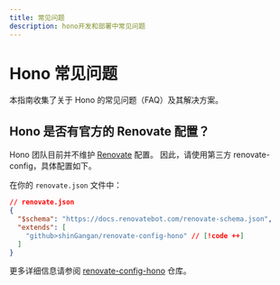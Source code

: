 ```yaml
---
title: 常见问题
description: hono开发和部署中常见问题
---
```

# Hono 常见问题

本指南收集了关于 Hono 的常见问题（FAQ）及其解决方案。

## Hono 是否有官方的 Renovate 配置？

Hono 团队目前并不维护 [Renovate](https://github.com/renovatebot/renovate) 配置。
因此，请使用第三方 renovate-config，具体配置如下。

在你的 `renovate.json` 文件中：

```json
// renovate.json
{
  "$schema": "https://docs.renovatebot.com/renovate-schema.json",
  "extends": [
    "github>shinGangan/renovate-config-hono" // [!code ++]
  ]
}
```

更多详细信息请参阅 [renovate-config-hono](https://github.com/shinGangan/renovate-config-hono) 仓库。
